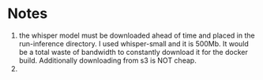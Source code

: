 # Notes 

1. the whisper model must be downloaded ahead of time and placed in the run-inference directory. I used whisper-small and it is 500Mb. It would be a total waste of bandwidth to constantly download it for the docker build. Additionally downloading from s3 is NOT cheap.
2. 